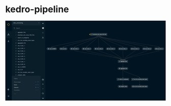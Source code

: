 # kedro-pipeline

![preview](https://github.com/ocamposfaria/kedro-pipeline/blob/master/pipeline_preview.jpg?raw=true)
